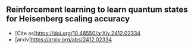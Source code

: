 ## Reinforcement learning to learn quantum states for Heisenberg scaling accuracy

- [Cite as]https://doi.org/10.48550/arXiv.2412.02334
- [arxiv]https://arxiv.org/abs/2412.02334

